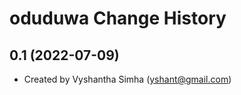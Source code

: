 oduduwa Change History
====================

0.1 (2022-07-09)
----------------
* Created by Vyshantha Simha (yshant@gmail.com)
